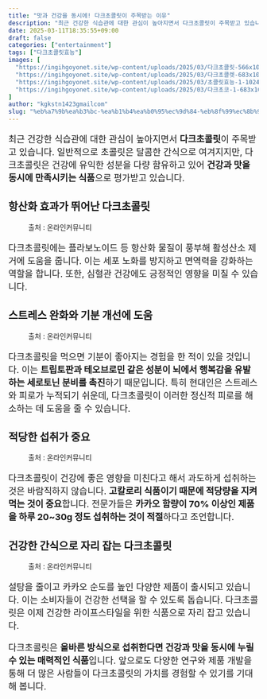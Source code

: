 ```yaml
---
title: "맛과 건강을 동시에! 다크초콜릿이 주목받는 이유"
description: "최근 건강한 식습관에 대한 관심이 높아지면서 다크초콜릿이 주목받고 있습니다. 일반적으로 초콜릿은 달콤한 간식으로 여겨지지만, 다크초콜릿은 건강에 유익한 성분을 다량 함유하고 있어 건강과 맛을 동시에 만족시키는 식품으로 평가받고 있습니다."
date: 2025-03-11T18:35:55+09:00
draft: false
categories: ["entertainment"]
tags: ["다크초콜릿효능"]
images: [
  "https://ingihgoyonet.site/wp-content/uploads/2025/03/다크초콜릿-566x1024.jpg"
  "https://ingihgoyonet.site/wp-content/uploads/2025/03/다크초콜렛-683x1024.jpg"
  "https://ingihgoyonet.site/wp-content/uploads/2025/03/초콜릿효능-1-1024x683.jpg"
  "https://ingihgoyonet.site/wp-content/uploads/2025/03/다크초코-1-683x1024.jpg"
]
author: "kgkstn1423gmailcom"
slug: "%eb%a7%9b%ea%b3%bc-%ea%b1%b4%ea%b0%95%ec%9d%84-%eb%8f%99%ec%8b%9c%ec%97%90-%eb%8b%a4%ed%81%ac%ec%b4%88%ec%bd%9c%eb%a6%bf%ec%9d%b4-%ec%a3%bc%eb%aa%a9%eb%b0%9b%eb%8a%94-%ec%9d%b4%ec%9c%a0"
---
```


<p style="font-size:18px">최근 건강한 식습관에 대한 관심이 높아지면서 <strong>다크초콜릿</strong>이 주목받고 있습니다. 일반적으로 초콜릿은 달콤한 간식으로 여겨지지만, 다크초콜릿은 건강에 유익한 성분을 다량 함유하고 있어 <strong>건강과 맛을 동시에 만족시키는 식품</strong>으로 평가받고 있습니다.</p> <h2 >항산화 효과가 뛰어난 다크초콜릿</h2> <figure ><img src="https://ingihgoyonet.site/wp-content/uploads/2025/03/다크초콜릿-566x1024.jpg" alt="" style="aspect-ratio:16/9;object-fit:cover"/><figcaption >출처 : 온라인커뮤니티</figcaption></figure> <p style="font-size:18px">다크초콜릿에는 플라보노이드 등 항산화 물질이 풍부해 활성산소 제거에 도움을 줍니다. 이는 세포 노화를 방지하고 면역력을 강화하는 역할을 합니다. 또한, 심혈관 건강에도 긍정적인 영향을 미칠 수 있습니다.</p> <h2 >스트레스 완화와 기분 개선에 도움</h2> <figure ><img src="https://ingihgoyonet.site/wp-content/uploads/2025/03/다크초콜렛-683x1024.jpg" alt="" style="aspect-ratio:16/9;object-fit:cover"/><figcaption >출처 : 온라인커뮤니티</figcaption></figure> <p style="font-size:18px">다크초콜릿을 먹으면 기분이 좋아지는 경험을 한 적이 있을 것입니다. 이는 <strong>트립토판과 테오브로민 같은 성분이 뇌에서 행복감을 유발하는 세로토닌 분비를 촉진</strong>하기 때문입니다. 특히 현대인은 스트레스와 피로가 누적되기 쉬운데, 다크초콜릿이 이러한 정신적 피로를 해소하는 데 도움을 줄 수 있습니다.</p> <h2 >적당한 섭취가 중요</h2> <figure ><img src="https://ingihgoyonet.site/wp-content/uploads/2025/03/초콜릿효능-1-1024x683.jpg" alt="" style="aspect-ratio:16/9;object-fit:cover"/><figcaption >출처 : 온라인커뮤니티</figcaption></figure> <p style="font-size:18px">다크초콜릿이 건강에 좋은 영향을 미친다고 해서 과도하게 섭취하는 것은 바람직하지 않습니다. <strong>고칼로리 식품이기 때문에 적당량을 지켜 먹는 것이 중요</strong>합니다. 전문가들은 <strong>카카오 함량이 70% 이상인 제품을 하루 20~30g 정도 섭취하는 것이 적절</strong>하다고 조언합니다.</p> <h2 >건강한 간식으로 자리 잡는 다크초콜릿</h2> <figure ><img src="https://ingihgoyonet.site/wp-content/uploads/2025/03/다크초코-1-683x1024.jpg" alt="" style="aspect-ratio:16/9;object-fit:cover"/><figcaption >출처 : 온라인커뮤니티</figcaption></figure> <p style="font-size:18px">설탕을 줄이고 카카오 순도를 높인 다양한 제품이 출시되고 있습니다. 이는 소비자들이 건강한 선택을 할 수 있도록 돕습니다. 다크초콜릿은 이제 건강한 라이프스타일을 위한 식품으로 자리 잡고 있습니다.</p> <p style="font-size:18px">다크초콜릿은 <strong>올바른 방식으로 섭취한다면 건강과 맛을 동시에 누릴 수 있는 매력적인 식품</strong>입니다. 앞으로도 다양한 연구와 제품 개발을 통해 더 많은 사람들이 다크초콜릿의 가치를 경험할 수 있기를 기대해 봅니다.</p>